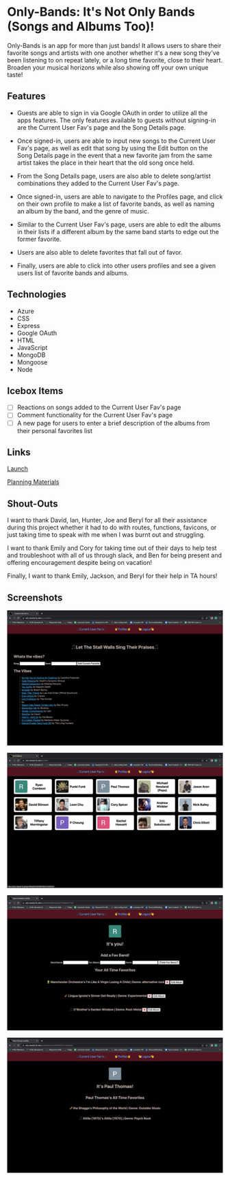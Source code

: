 
# Only-Bands: It's Not Only Bands (Songs and Albums Too)!

Only-Bands is an app for more than just bands! It allows users to share their favorite songs and artists with one another whether it's a new song they've been listening to on repeat lately, or a long time favorite, close to their heart. Broaden your musical horizons while also showing off your own unique taste!

## Features

- Guests are able to sign in via Google OAuth in order to utilize all the apps features. The only features available to guests without signing-in are the Current User Fav's page and the Song Details page.
 
- Once signed-in, users are able to input new songs to the Current User Fav's page, as well as edit that song by using the Edit button on the Song Details page in the event that a new favorite jam from the same artist takes the place in their heart that the old song once held. 

- From the Song Details page, users are also able to delete song/artist combinations they added to the Current User Fav's page.

- Once signed-in, users are able to navigate to the Profiles page, and click on their own profile to make a list of favorite bands, as well as naming an album by the band, and the genre of music.

- Similar to the Current User Fav's page, users are able to edit the albums in their lists if a different album by the same band starts to edge out the former favorite. 
 
- Users are also able to delete favorites that fall out of favor. 
 
- Finally, users are able to click into other users profiles and see a given users list of favorite bands and albums. 

## Technologies

- Azure 
- CSS
- Express
- Google OAuth
- HTML
- JavaScript
- MongoDB
- Mongoose
- Node

## Icebox Items

- [ ] Reactions on songs added to the Current User Fav's page
- [ ] Comment functionality for the Current User Fav's page
- [ ] A new page for users to enter a brief description of the albums from their personal favorites list

## Links

[Launch](https://only-bands.fly.dev/)


[Planning Materials](https://trello.com/b/mCcN2jSN/onlybands)

## Shout-Outs

I want to thank David, Ian, Hunter, Joe and Beryl for all their assistance during this project whether it had to do with routes, functions, favicons, or just taking time to speak with me when I was burnt out and struggling.




I want to thank Emily and Cory for taking time out of their days to help test and troubleshoot with all of us through slack, and Ben for being present and offering encouragement despite being on vacation!




Finally, I want to thank Emily, Jackson, and Beryl for their help in TA hours!

## Screenshots

![Screenshot of the Current User Fav's page](public/assets/currentfavs.png)


![Screenshot of the Profiles page](public/assets/profiles.png)


![Screenshot of ones own profile](public/assets/myprofile.png)


![Screenshot of someone else's profile](public/assets/userprofile.png)